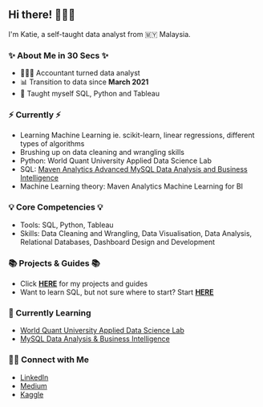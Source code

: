 ## Hi there! 🙋🏻‍♀️

I'm Katie, a self-taught data analyst from 🇲🇾 Malaysia.

### ✨ About Me in 30 Secs ✨
- 👩🏻‍💻 Accountant turned data analyst
- 📊 Transition to data since **March 2021**
- 📝 Taught myself SQL, Python and Tableau

### ⚡️ Currently ⚡️
- Learning Machine Learning ie. scikit-learn, linear regressions, different types of algorithms
- Brushing up on data cleaning and wrangling skills
- Python: World Quant University Applied Data Science Lab
- SQL: [Maven Analytics Advanced MySQL Data Analysis and Business Intelligence]([https://github.com/katiehuangx/Udemy-Advanced-MySQL](https://github.com/katiehuangx/Udemy-Advanced-MySQL/blob/main/README.md))
- Machine Learning theory: Maven Analytics Machine Learning for BI

### 💡 Core Competencies 💡
- Tools: SQL, Python, Tableau
- Skills: Data Cleaning and Wrangling, Data Visualisation, Data Analysis, Relational Databases, Dashboard Design and Development

### 📚 Projects & Guides 📚
- Click **[HERE](https://github.com/katiehuangx/Portfolio-Guide)** for my projects and guides
- Want to learn SQL, but not sure where to start? Start **[HERE](https://github.com/katiehuangx/Where-to-Learn-SQL)**

### 📝 Currently Learning
- [World Quant University Applied Data Science Lab](https://github.com/katiehuangx/WQU-Applied-Data-Science-Lab)
- [MySQL Data Analysis & Business Intelligence](https://github.com/katiehuangx/Udemy-MySQL-Data-Analysis-Business-Intelligence)

### 🙌🏻 Connect with Me
- [LinkedIn](https://www.linkedin.com/in/katiehuangx/)
- [Medium](https://katiehuangx.medium.com)
- [Kaggle](https://www.kaggle.com/katiehuangx)
